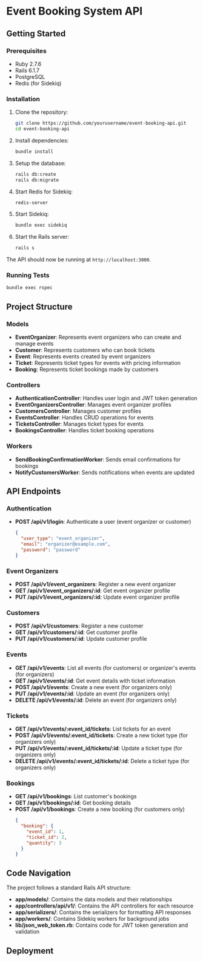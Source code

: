 # Event Booking System API

## Getting Started

### Prerequisites

- Ruby 2.7.6
- Rails 6.1.7
- PostgreSQL
- Redis (for Sidekiq)

### Installation

1. Clone the repository:
   ```bash
   git clone https://github.com/yourusername/event-booking-api.git
   cd event-booking-api
   ```

2. Install dependencies:
   ```bash
   bundle install
   ```

3. Setup the database:
   ```bash
   rails db:create
   rails db:migrate
   ```

4. Start Redis for Sidekiq:
   ```bash
   redis-server
   ```

5. Start Sidekiq:
   ```bash
   bundle exec sidekiq
   ```

6. Start the Rails server:
   ```bash
   rails s
   ```

The API should now be running at `http://localhost:3000`.

### Running Tests

```bash
bundle exec rspec
```

## Project Structure

### Models

- **EventOrganizer**: Represents event organizers who can create and manage events
- **Customer**: Represents customers who can book tickets
- **Event**: Represents events created by event organizers
- **Ticket**: Represents ticket types for events with pricing information
- **Booking**: Represents ticket bookings made by customers

### Controllers

- **AuthenticationController**: Handles user login and JWT token generation
- **EventOrganizersController**: Manages event organizer profiles
- **CustomersController**: Manages customer profiles
- **EventsController**: Handles CRUD operations for events
- **TicketsController**: Manages ticket types for events
- **BookingsController**: Handles ticket booking operations

### Workers

- **SendBookingConfirmationWorker**: Sends email confirmations for bookings
- **NotifyCustomersWorker**: Sends notifications when events are updated

## API Endpoints

### Authentication

- **POST /api/v1/login**: Authenticate a user (event organizer or customer)
  ```json
  {
    "user_type": "event_organizer",
    "email": "organizer@example.com",
    "password": "password"
  }
  ```

### Event Organizers

- **POST /api/v1/event_organizers**: Register a new event organizer
- **GET /api/v1/event_organizers/:id**: Get event organizer profile
- **PUT /api/v1/event_organizers/:id**: Update event organizer profile

### Customers

- **POST /api/v1/customers**: Register a new customer
- **GET /api/v1/customers/:id**: Get customer profile
- **PUT /api/v1/customers/:id**: Update customer profile

### Events

- **GET /api/v1/events**: List all events (for customers) or organizer's events (for organizers)
- **GET /api/v1/events/:id**: Get event details with ticket information
- **POST /api/v1/events**: Create a new event (for organizers only)
- **PUT /api/v1/events/:id**: Update an event (for organizers only)
- **DELETE /api/v1/events/:id**: Delete an event (for organizers only)

### Tickets

- **GET /api/v1/events/:event_id/tickets**: List tickets for an event
- **POST /api/v1/events/:event_id/tickets**: Create a new ticket type (for organizers only)
- **PUT /api/v1/events/:event_id/tickets/:id**: Update a ticket type (for organizers only)
- **DELETE /api/v1/events/:event_id/tickets/:id**: Delete a ticket type (for organizers only)

### Bookings

- **GET /api/v1/bookings**: List customer's bookings
- **GET /api/v1/bookings/:id**: Get booking details
- **POST /api/v1/bookings**: Create a new booking (for customers only)
  ```json
  {
    "booking": {
      "event_id": 1,
      "ticket_id": 2,
      "quantity": 3
    }
  }
  ```

## Code Navigation

The project follows a standard Rails API structure:

- **app/models/**: Contains the data models and their relationships
- **app/controllers/api/v1/**: Contains the API controllers for each resource
- **app/serializers/**: Contains the serializers for formatting API responses
- **app/workers/**: Contains Sidekiq workers for background jobs
- **lib/json_web_token.rb**: Contains code for JWT token generation and validation

## Deployment

